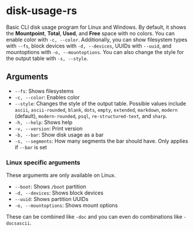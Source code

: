 # disk-usage-rs
Basic CLI disk usage program for Linux and Windows. By default, it shows the **Mountpoint**, **Total**, **Used**, and **Free** space with no colors. You can enable color with `-c, --color`. Additionally, you can show filesystem types with `--fs`, block devices with `-d, --devices`, UUIDs with `--uuid`, and mountoptions with `-o, --mountoptions`. You can also change the style for the output table with `-s, --style`.

## Arguments
- `--fs`: Shows filesystems
- `-c, --color`: Enables color
- `--style`: Changes the style of the output table. Possible values include `ascii`, `ascii-rounded`, `blank`, `dots`, `empty`, `extended`, `markdown`, `modern` (default), `modern-rounded`, `psql`, `re-structured-text`, and `sharp`.
- `-h, --help`: Shows help
- `-v, --version`: Print version
- `-b, --bar`: Show disk usage as a bar
- `-s, --segments`: How many segments the bar should have. Only applies if `--bar` is set
### Linux specific arguments
These arguments are only available on Linux.
- `--boot`: Shows `/boot` partition
- `-d, --devices`: Shows block devices
- `--uuid`: Shows partition UUIDs
- `-o, --mountoptions`: Shows mount options

These can be combined like `-doc` and you can even do combinations like `-docsascii`.

